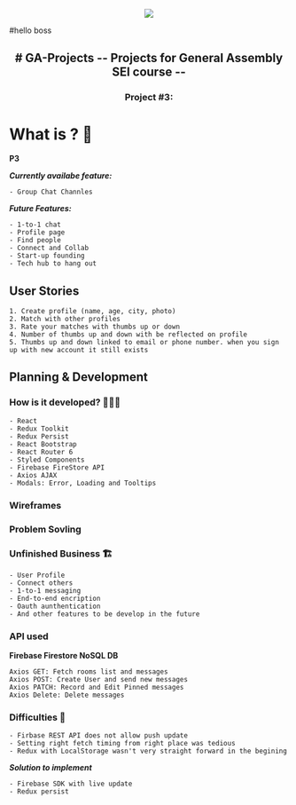 <p align="center"> <img src="https://generalassemb.ly/sites/default/files/styles/ga_unit_card_image/public/2022-02/GALogoForGreenhouse.png?itok=RjbjQG0L" border="0" /></p>

#hello boss

<h2 align="center">
# GA-Projects -- Projects for General Assembly SEI course --
</h2>
<h3 align="center">
Project #3:
</h3>

# What is ? 🤔

**P3**

**_Currently availabe feature:_**

```
- Group Chat Channles
```

**_Future Features:_**

```
- 1-to-1 chat
- Profile page
- Find people
- Connect and Collab
- Start-up founding
- Tech hub to hang out
```

## User Stories

```
1. Create profile (name, age, city, photo)
2. Match with other profiles
3. Rate your matches with thumbs up or down
4. Number of thumbs up and down with be reflected on profile
5. Thumbs up and down linked to email or phone number. when you sign up with new account it still exists
```

## Planning & Development

### How is it developed? 🧑🏻‍💻

```
- React
- Redux Toolkit
- Redux Persist
- React Bootstrap
- React Router 6
- Styled Components
- Firebase FireStore API
- Axios AJAX
- Modals: Error, Loading and Tooltips
```

### Wireframes

### Problem Sovling

### Unfinished Business 🏗

```
- User Profile
- Connect others
- 1-to-1 messaging
- End-to-end encription
- Oauth aunthentication
- And other features to be develop in the future
```

### API used

**Firebase Firestore NoSQL DB**

```
Axios GET: Fetch rooms list and messages
Axios POST: Create User and send new messages
Axios PATCH: Record and Edit Pinned messages
Axios Delete: Delete messages
```

### Difficulties 🚧

```
- Firbase REST API does not allow push update
- Setting right fetch timing from right place was tedious
- Redux with LocalStorage wasn't very straight forward in the begining
```

**_Solution to implement_**

```
- Firebase SDK with live update
- Redux persist
```
